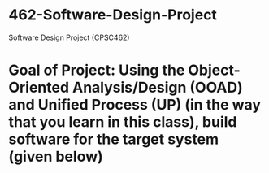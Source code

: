# 462-Software-Design-Project
Software Design Project (CPSC462)

# Goal of Project: Using the Object-Oriented Analysis/Design (OOAD) and Unified Process (UP) (in the way that you learn in this class), build software for the target system (given below)
